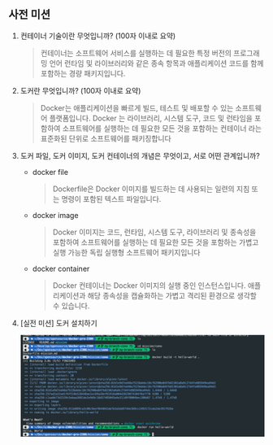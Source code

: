 ## 사전 미션

1. 컨테이너 기술이란 무엇입니까? (100자 이내로 요약)
   > 컨테이너는 소프트웨어 서비스를 실행하는 데 필요한 특정 버전의 프로그래밍 언어 런타임 및 라이브러리와 같은 종속 항목과 애플리케이션 코드를 함께 포함하는 경량 패키지입니다.
2. 도커란 무엇입니까? (100자 이내로 요약)
   > Docker는 애플리케이션을 빠르게 빌드, 테스트 및 배포할 수 있는 소프트웨어 플랫폼입니다. Docker 는 라이브러리, 시스템 도구, 코드 및 런타임을 포함하여 소프트웨어를 실행하는 데 필요한 모든 것을 포함하는 컨테이너 라는 표준화된 단위로 소프트웨어를 패키징합니다
3. 도커 파일, 도커 이미지, 도커 컨테이너의 개념은 무엇이고, 서로 어떤 관계입니까?

   - docker file
     > Dockerfile은 Docker 이미지를 빌드하는 데 사용되는 일련의 지침 또는 명령이 포함된 텍스트 파일입니다.
   - docker image
     > Docker 이미지는 코드, 런타임, 시스템 도구, 라이브러리 및 종속성을 포함하여 소프트웨어를 실행하는 데 필요한 모든 것을 포함하는 가볍고 실행 가능한 독립 실행형 소프트웨어 패키지입니다
   - docker container
     > Docker 컨테이너는 Docker 이미지의 실행 중인 인스턴스입니다. 애플리케이션과 해당 종속성을 캡슐화하는 가볍고 격리된 환경으로 생각할 수 있습니다.

4. [실전 미션] 도커 설치하기

   ![alt text](docker-screenshot.png)
